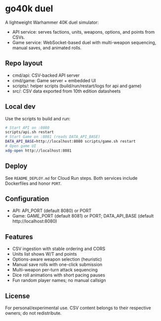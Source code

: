 # go40k duel

A lightweight Warhammer 40K duel simulator:
- API service: serves factions, units, weapons, options, and points from CSVs.
- Game service: WebSocket-based duel with multi-weapon sequencing, manual saves, and animated rolls.

## Repo layout
- cmd/api: CSV-backed API server
- cmd/game: Game server + embedded UI
- scripts/: helper scripts (build/run/restart/logs for api and game)
- src/: CSV data exported from 10th edition datasheets

## Local dev
Use the scripts to build and run:

```bash
# Start API on :8080
scripts/api.sh restart
# Start Game on :8081 (reads DATA_API_BASE)
DATA_API_BASE=http://localhost:8080 scripts/game.sh restart
# Open game UI
xdg-open http://localhost:8081
```

## Deploy
See `README_DEPLOY.md` for Cloud Run steps. Both services include Dockerfiles and honor `PORT`.

## Configuration
- API: API_PORT (default 8080) or PORT
- Game: GAME_PORT (default 8081) or PORT; DATA_API_BASE (default http://localhost:8080)

## Features
- CSV ingestion with stable ordering and CORS
- Units list shows W/T and points
- Options-aware weapon selection (heuristic)
- Manual save rolls with one-click submission
- Multi-weapon per-turn attack sequencing
- Dice roll animations with short pacing pauses
- Fun random player names; no manual callsign

## License
For personal/experimental use. CSV content belongs to their respective owners; do not redistribute.
